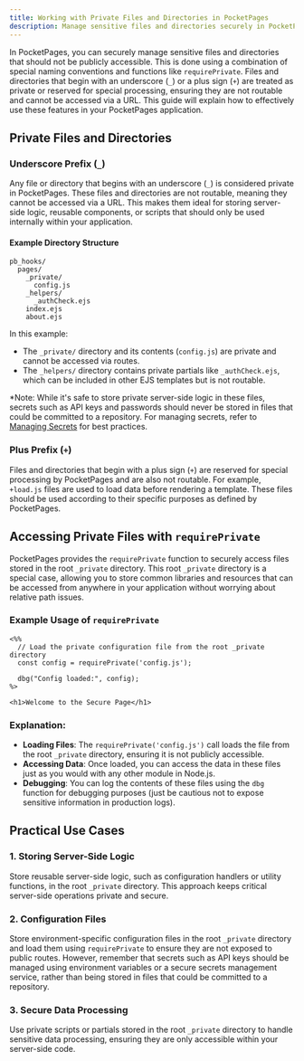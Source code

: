 ```yaml
---
title: Working with Private Files and Directories in PocketPages
description: Manage sensitive files and directories securely in PocketPages using special naming conventions and functions like `requirePrivate`.
---
```


In PocketPages, you can securely manage sensitive files and directories that should not be publicly accessible. This is done using a combination of special naming conventions and functions like `requirePrivate`. Files and directories that begin with an underscore (`_`) or a plus sign (`+`) are treated as private or reserved for special processing, ensuring they are not routable and cannot be accessed via a URL. This guide will explain how to effectively use these features in your PocketPages application.

## Private Files and Directories

### Underscore Prefix (`_`)

Any file or directory that begins with an underscore (`_`) is considered private in PocketPages. These files and directories are not routable, meaning they cannot be accessed via a URL. This makes them ideal for storing server-side logic, reusable components, or scripts that should only be used internally within your application.

#### Example Directory Structure

```plaintext
pb_hooks/
  pages/
    _private/
      config.js
    _helpers/
      _authCheck.ejs
    index.ejs
    about.ejs
```

In this example:

- The `_private/` directory and its contents (`config.js`) are private and cannot be accessed via routes.
- The `_helpers/` directory contains private partials like `_authCheck.ejs`, which can be included in other EJS templates but is not routable.

\*Note: While it's safe to store private server-side logic in these files, secrets such as API keys and passwords should never be stored in files that could be committed to a repository. For managing secrets, refer to [Managing Secrets](/docs/secrets) for best practices.

### Plus Prefix (`+`)

Files and directories that begin with a plus sign (`+`) are reserved for special processing by PocketPages and are also not routable. For example, `+load.js` files are used to load data before rendering a template. These files should be used according to their specific purposes as defined by PocketPages.

## Accessing Private Files with `requirePrivate`

PocketPages provides the `requirePrivate` function to securely access files stored in the root `_private` directory. This root `_private` directory is a special case, allowing you to store common libraries and resources that can be accessed from anywhere in your application without worrying about relative path issues.

### Example Usage of `requirePrivate`

```ejs
<%%
  // Load the private configuration file from the root _private directory
  const config = requirePrivate('config.js');

  dbg("Config loaded:", config);
%>

<h1>Welcome to the Secure Page</h1>
```

### Explanation:

- **Loading Files**: The `requirePrivate('config.js')` call loads the file from the root `_private` directory, ensuring it is not publicly accessible.
- **Accessing Data**: Once loaded, you can access the data in these files just as you would with any other module in Node.js.
- **Debugging**: You can log the contents of these files using the `dbg` function for debugging purposes (just be cautious not to expose sensitive information in production logs).

## Practical Use Cases

### 1. Storing Server-Side Logic

Store reusable server-side logic, such as configuration handlers or utility functions, in the root `_private` directory. This approach keeps critical server-side operations private and secure.

### 2. Configuration Files

Store environment-specific configuration files in the root `_private` directory and load them using `requirePrivate` to ensure they are not exposed to public routes. However, remember that secrets such as API keys should be managed using environment variables or a secure secrets management service, rather than being stored in files that could be committed to a repository.

### 3. Secure Data Processing

Use private scripts or partials stored in the root `_private` directory to handle sensitive data processing, ensuring they are only accessible within your server-side code.
